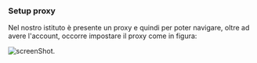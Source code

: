 ### Setup proxy

Nel nostro istituto è presente un proxy e quindi per poter
navigare, oltre ad avere l'account, occorre impostare il proxy come
in figura:

![screenShot](https://raw.github.com/sdoro/android/master/tips/img/proxy.png).

